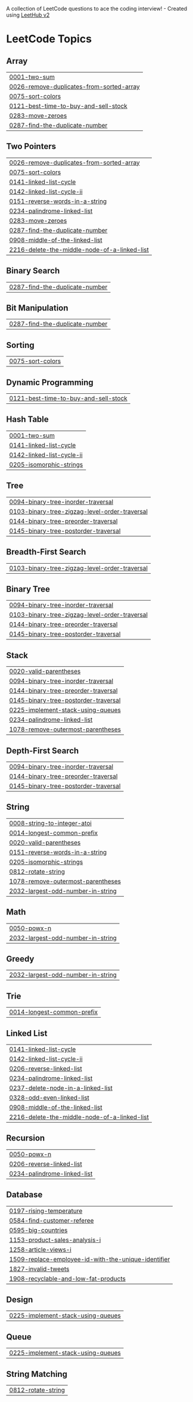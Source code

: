 A collection of LeetCode questions to ace the coding interview! - Created using [LeetHub v2](https://github.com/arunbhardwaj/LeetHub-2.0)
<!---LeetCode Topics Start-->
# LeetCode Topics
## Array
|  |
| ------- |
| [0001-two-sum](https://github.com/BhuvanaNeelisetty/-CrackYourPlacement/tree/master/0001-two-sum) |
| [0026-remove-duplicates-from-sorted-array](https://github.com/BhuvanaNeelisetty/-CrackYourPlacement/tree/master/0026-remove-duplicates-from-sorted-array) |
| [0075-sort-colors](https://github.com/BhuvanaNeelisetty/-CrackYourPlacement/tree/master/0075-sort-colors) |
| [0121-best-time-to-buy-and-sell-stock](https://github.com/BhuvanaNeelisetty/-CrackYourPlacement/tree/master/0121-best-time-to-buy-and-sell-stock) |
| [0283-move-zeroes](https://github.com/BhuvanaNeelisetty/-CrackYourPlacement/tree/master/0283-move-zeroes) |
| [0287-find-the-duplicate-number](https://github.com/BhuvanaNeelisetty/-CrackYourPlacement/tree/master/0287-find-the-duplicate-number) |
## Two Pointers
|  |
| ------- |
| [0026-remove-duplicates-from-sorted-array](https://github.com/BhuvanaNeelisetty/-CrackYourPlacement/tree/master/0026-remove-duplicates-from-sorted-array) |
| [0075-sort-colors](https://github.com/BhuvanaNeelisetty/-CrackYourPlacement/tree/master/0075-sort-colors) |
| [0141-linked-list-cycle](https://github.com/BhuvanaNeelisetty/-CrackYourPlacement/tree/master/0141-linked-list-cycle) |
| [0142-linked-list-cycle-ii](https://github.com/BhuvanaNeelisetty/-CrackYourPlacement/tree/master/0142-linked-list-cycle-ii) |
| [0151-reverse-words-in-a-string](https://github.com/BhuvanaNeelisetty/-CrackYourPlacement/tree/master/0151-reverse-words-in-a-string) |
| [0234-palindrome-linked-list](https://github.com/BhuvanaNeelisetty/-CrackYourPlacement/tree/master/0234-palindrome-linked-list) |
| [0283-move-zeroes](https://github.com/BhuvanaNeelisetty/-CrackYourPlacement/tree/master/0283-move-zeroes) |
| [0287-find-the-duplicate-number](https://github.com/BhuvanaNeelisetty/-CrackYourPlacement/tree/master/0287-find-the-duplicate-number) |
| [0908-middle-of-the-linked-list](https://github.com/BhuvanaNeelisetty/-CrackYourPlacement/tree/master/0908-middle-of-the-linked-list) |
| [2216-delete-the-middle-node-of-a-linked-list](https://github.com/BhuvanaNeelisetty/-CrackYourPlacement/tree/master/2216-delete-the-middle-node-of-a-linked-list) |
## Binary Search
|  |
| ------- |
| [0287-find-the-duplicate-number](https://github.com/BhuvanaNeelisetty/-CrackYourPlacement/tree/master/0287-find-the-duplicate-number) |
## Bit Manipulation
|  |
| ------- |
| [0287-find-the-duplicate-number](https://github.com/BhuvanaNeelisetty/-CrackYourPlacement/tree/master/0287-find-the-duplicate-number) |
## Sorting
|  |
| ------- |
| [0075-sort-colors](https://github.com/BhuvanaNeelisetty/-CrackYourPlacement/tree/master/0075-sort-colors) |
## Dynamic Programming
|  |
| ------- |
| [0121-best-time-to-buy-and-sell-stock](https://github.com/BhuvanaNeelisetty/-CrackYourPlacement/tree/master/0121-best-time-to-buy-and-sell-stock) |
## Hash Table
|  |
| ------- |
| [0001-two-sum](https://github.com/BhuvanaNeelisetty/-CrackYourPlacement/tree/master/0001-two-sum) |
| [0141-linked-list-cycle](https://github.com/BhuvanaNeelisetty/-CrackYourPlacement/tree/master/0141-linked-list-cycle) |
| [0142-linked-list-cycle-ii](https://github.com/BhuvanaNeelisetty/-CrackYourPlacement/tree/master/0142-linked-list-cycle-ii) |
| [0205-isomorphic-strings](https://github.com/BhuvanaNeelisetty/-CrackYourPlacement/tree/master/0205-isomorphic-strings) |
## Tree
|  |
| ------- |
| [0094-binary-tree-inorder-traversal](https://github.com/BhuvanaNeelisetty/-CrackYourPlacement/tree/master/0094-binary-tree-inorder-traversal) |
| [0103-binary-tree-zigzag-level-order-traversal](https://github.com/BhuvanaNeelisetty/-CrackYourPlacement/tree/master/0103-binary-tree-zigzag-level-order-traversal) |
| [0144-binary-tree-preorder-traversal](https://github.com/BhuvanaNeelisetty/-CrackYourPlacement/tree/master/0144-binary-tree-preorder-traversal) |
| [0145-binary-tree-postorder-traversal](https://github.com/BhuvanaNeelisetty/-CrackYourPlacement/tree/master/0145-binary-tree-postorder-traversal) |
## Breadth-First Search
|  |
| ------- |
| [0103-binary-tree-zigzag-level-order-traversal](https://github.com/BhuvanaNeelisetty/-CrackYourPlacement/tree/master/0103-binary-tree-zigzag-level-order-traversal) |
## Binary Tree
|  |
| ------- |
| [0094-binary-tree-inorder-traversal](https://github.com/BhuvanaNeelisetty/-CrackYourPlacement/tree/master/0094-binary-tree-inorder-traversal) |
| [0103-binary-tree-zigzag-level-order-traversal](https://github.com/BhuvanaNeelisetty/-CrackYourPlacement/tree/master/0103-binary-tree-zigzag-level-order-traversal) |
| [0144-binary-tree-preorder-traversal](https://github.com/BhuvanaNeelisetty/-CrackYourPlacement/tree/master/0144-binary-tree-preorder-traversal) |
| [0145-binary-tree-postorder-traversal](https://github.com/BhuvanaNeelisetty/-CrackYourPlacement/tree/master/0145-binary-tree-postorder-traversal) |
## Stack
|  |
| ------- |
| [0020-valid-parentheses](https://github.com/BhuvanaNeelisetty/-CrackYourPlacement/tree/master/0020-valid-parentheses) |
| [0094-binary-tree-inorder-traversal](https://github.com/BhuvanaNeelisetty/-CrackYourPlacement/tree/master/0094-binary-tree-inorder-traversal) |
| [0144-binary-tree-preorder-traversal](https://github.com/BhuvanaNeelisetty/-CrackYourPlacement/tree/master/0144-binary-tree-preorder-traversal) |
| [0145-binary-tree-postorder-traversal](https://github.com/BhuvanaNeelisetty/-CrackYourPlacement/tree/master/0145-binary-tree-postorder-traversal) |
| [0225-implement-stack-using-queues](https://github.com/BhuvanaNeelisetty/-CrackYourPlacement/tree/master/0225-implement-stack-using-queues) |
| [0234-palindrome-linked-list](https://github.com/BhuvanaNeelisetty/-CrackYourPlacement/tree/master/0234-palindrome-linked-list) |
| [1078-remove-outermost-parentheses](https://github.com/BhuvanaNeelisetty/-CrackYourPlacement/tree/master/1078-remove-outermost-parentheses) |
## Depth-First Search
|  |
| ------- |
| [0094-binary-tree-inorder-traversal](https://github.com/BhuvanaNeelisetty/-CrackYourPlacement/tree/master/0094-binary-tree-inorder-traversal) |
| [0144-binary-tree-preorder-traversal](https://github.com/BhuvanaNeelisetty/-CrackYourPlacement/tree/master/0144-binary-tree-preorder-traversal) |
| [0145-binary-tree-postorder-traversal](https://github.com/BhuvanaNeelisetty/-CrackYourPlacement/tree/master/0145-binary-tree-postorder-traversal) |
## String
|  |
| ------- |
| [0008-string-to-integer-atoi](https://github.com/BhuvanaNeelisetty/-CrackYourPlacement/tree/master/0008-string-to-integer-atoi) |
| [0014-longest-common-prefix](https://github.com/BhuvanaNeelisetty/-CrackYourPlacement/tree/master/0014-longest-common-prefix) |
| [0020-valid-parentheses](https://github.com/BhuvanaNeelisetty/-CrackYourPlacement/tree/master/0020-valid-parentheses) |
| [0151-reverse-words-in-a-string](https://github.com/BhuvanaNeelisetty/-CrackYourPlacement/tree/master/0151-reverse-words-in-a-string) |
| [0205-isomorphic-strings](https://github.com/BhuvanaNeelisetty/-CrackYourPlacement/tree/master/0205-isomorphic-strings) |
| [0812-rotate-string](https://github.com/BhuvanaNeelisetty/-CrackYourPlacement/tree/master/0812-rotate-string) |
| [1078-remove-outermost-parentheses](https://github.com/BhuvanaNeelisetty/-CrackYourPlacement/tree/master/1078-remove-outermost-parentheses) |
| [2032-largest-odd-number-in-string](https://github.com/BhuvanaNeelisetty/-CrackYourPlacement/tree/master/2032-largest-odd-number-in-string) |
## Math
|  |
| ------- |
| [0050-powx-n](https://github.com/BhuvanaNeelisetty/-CrackYourPlacement/tree/master/0050-powx-n) |
| [2032-largest-odd-number-in-string](https://github.com/BhuvanaNeelisetty/-CrackYourPlacement/tree/master/2032-largest-odd-number-in-string) |
## Greedy
|  |
| ------- |
| [2032-largest-odd-number-in-string](https://github.com/BhuvanaNeelisetty/-CrackYourPlacement/tree/master/2032-largest-odd-number-in-string) |
## Trie
|  |
| ------- |
| [0014-longest-common-prefix](https://github.com/BhuvanaNeelisetty/-CrackYourPlacement/tree/master/0014-longest-common-prefix) |
## Linked List
|  |
| ------- |
| [0141-linked-list-cycle](https://github.com/BhuvanaNeelisetty/-CrackYourPlacement/tree/master/0141-linked-list-cycle) |
| [0142-linked-list-cycle-ii](https://github.com/BhuvanaNeelisetty/-CrackYourPlacement/tree/master/0142-linked-list-cycle-ii) |
| [0206-reverse-linked-list](https://github.com/BhuvanaNeelisetty/-CrackYourPlacement/tree/master/0206-reverse-linked-list) |
| [0234-palindrome-linked-list](https://github.com/BhuvanaNeelisetty/-CrackYourPlacement/tree/master/0234-palindrome-linked-list) |
| [0237-delete-node-in-a-linked-list](https://github.com/BhuvanaNeelisetty/-CrackYourPlacement/tree/master/0237-delete-node-in-a-linked-list) |
| [0328-odd-even-linked-list](https://github.com/BhuvanaNeelisetty/-CrackYourPlacement/tree/master/0328-odd-even-linked-list) |
| [0908-middle-of-the-linked-list](https://github.com/BhuvanaNeelisetty/-CrackYourPlacement/tree/master/0908-middle-of-the-linked-list) |
| [2216-delete-the-middle-node-of-a-linked-list](https://github.com/BhuvanaNeelisetty/-CrackYourPlacement/tree/master/2216-delete-the-middle-node-of-a-linked-list) |
## Recursion
|  |
| ------- |
| [0050-powx-n](https://github.com/BhuvanaNeelisetty/-CrackYourPlacement/tree/master/0050-powx-n) |
| [0206-reverse-linked-list](https://github.com/BhuvanaNeelisetty/-CrackYourPlacement/tree/master/0206-reverse-linked-list) |
| [0234-palindrome-linked-list](https://github.com/BhuvanaNeelisetty/-CrackYourPlacement/tree/master/0234-palindrome-linked-list) |
## Database
|  |
| ------- |
| [0197-rising-temperature](https://github.com/BhuvanaNeelisetty/-CrackYourPlacement/tree/master/0197-rising-temperature) |
| [0584-find-customer-referee](https://github.com/BhuvanaNeelisetty/-CrackYourPlacement/tree/master/0584-find-customer-referee) |
| [0595-big-countries](https://github.com/BhuvanaNeelisetty/-CrackYourPlacement/tree/master/0595-big-countries) |
| [1153-product-sales-analysis-i](https://github.com/BhuvanaNeelisetty/-CrackYourPlacement/tree/master/1153-product-sales-analysis-i) |
| [1258-article-views-i](https://github.com/BhuvanaNeelisetty/-CrackYourPlacement/tree/master/1258-article-views-i) |
| [1509-replace-employee-id-with-the-unique-identifier](https://github.com/BhuvanaNeelisetty/-CrackYourPlacement/tree/master/1509-replace-employee-id-with-the-unique-identifier) |
| [1827-invalid-tweets](https://github.com/BhuvanaNeelisetty/-CrackYourPlacement/tree/master/1827-invalid-tweets) |
| [1908-recyclable-and-low-fat-products](https://github.com/BhuvanaNeelisetty/-CrackYourPlacement/tree/master/1908-recyclable-and-low-fat-products) |
## Design
|  |
| ------- |
| [0225-implement-stack-using-queues](https://github.com/BhuvanaNeelisetty/-CrackYourPlacement/tree/master/0225-implement-stack-using-queues) |
## Queue
|  |
| ------- |
| [0225-implement-stack-using-queues](https://github.com/BhuvanaNeelisetty/-CrackYourPlacement/tree/master/0225-implement-stack-using-queues) |
## String Matching
|  |
| ------- |
| [0812-rotate-string](https://github.com/BhuvanaNeelisetty/-CrackYourPlacement/tree/master/0812-rotate-string) |
<!---LeetCode Topics End-->